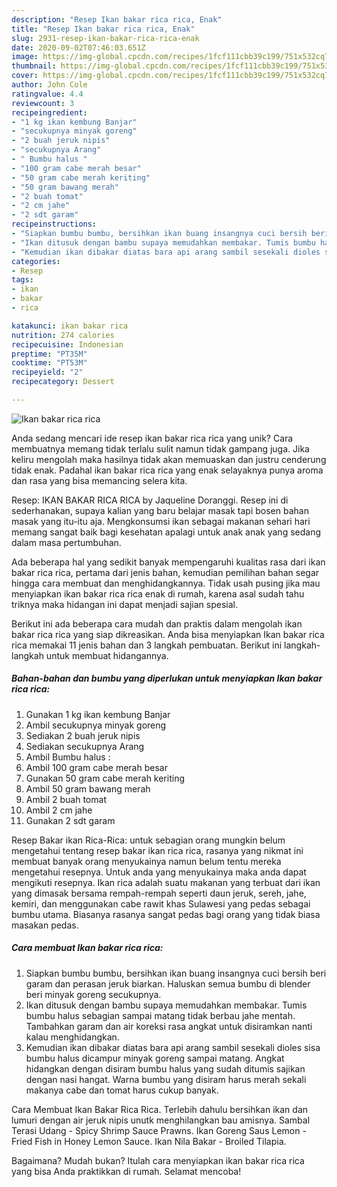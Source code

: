 ```yaml
---
description: "Resep Ikan bakar rica rica, Enak"
title: "Resep Ikan bakar rica rica, Enak"
slug: 2931-resep-ikan-bakar-rica-rica-enak
date: 2020-09-02T07:46:03.651Z
image: https://img-global.cpcdn.com/recipes/1fcf111cbb39c199/751x532cq70/ikan-bakar-rica-rica-foto-resep-utama.jpg
thumbnail: https://img-global.cpcdn.com/recipes/1fcf111cbb39c199/751x532cq70/ikan-bakar-rica-rica-foto-resep-utama.jpg
cover: https://img-global.cpcdn.com/recipes/1fcf111cbb39c199/751x532cq70/ikan-bakar-rica-rica-foto-resep-utama.jpg
author: John Cole
ratingvalue: 4.4
reviewcount: 3
recipeingredient:
- "1 kg ikan kembung Banjar"
- "secukupnya minyak goreng"
- "2 buah jeruk nipis"
- "secukupnya Arang"
- " Bumbu halus "
- "100 gram cabe merah besar"
- "50 gram cabe merah keriting"
- "50 gram bawang merah"
- "2 buah tomat"
- "2 cm jahe"
- "2 sdt garam"
recipeinstructions:
- "Siapkan bumbu bumbu, bersihkan ikan buang insangnya cuci bersih beri garam dan perasan jeruk biarkan. Haluskan semua bumbu di blender beri minyak goreng secukupnya."
- "Ikan ditusuk dengan bambu supaya memudahkan membakar. Tumis bumbu halus sebagian sampai matang tidak berbau jahe mentah. Tambahkan garam dan air koreksi rasa angkat untuk disiramkan nanti kalau menghidangkan."
- "Kemudian ikan dibakar diatas bara api arang sambil sesekali dioles sisa bumbu halus dicampur minyak goreng sampai matang. Angkat hidangkan dengan disiram bumbu halus yang sudah ditumis sajikan dengan nasi hangat. Warna bumbu yang disiram harus merah sekali makanya cabe dan tomat harus cukup banyak."
categories:
- Resep
tags:
- ikan
- bakar
- rica

katakunci: ikan bakar rica 
nutrition: 274 calories
recipecuisine: Indonesian
preptime: "PT35M"
cooktime: "PT53M"
recipeyield: "2"
recipecategory: Dessert

---
```



![Ikan bakar rica rica](https://img-global.cpcdn.com/recipes/1fcf111cbb39c199/751x532cq70/ikan-bakar-rica-rica-foto-resep-utama.jpg)

Anda sedang mencari ide resep ikan bakar rica rica yang unik? Cara membuatnya memang tidak terlalu sulit namun tidak gampang juga. Jika keliru mengolah maka hasilnya tidak akan memuaskan dan justru cenderung tidak enak. Padahal ikan bakar rica rica yang enak selayaknya punya aroma dan rasa yang bisa memancing selera kita.

Resep: IKAN BAKAR RICA RICA by Jaqueline Doranggi. Resep ini di sederhanakan, supaya kalian yang baru belajar masak tapi bosen bahan masak yang itu-itu aja. Mengkonsumsi ikan sebagai makanan sehari hari memang sangat baik bagi kesehatan apalagi untuk anak anak yang sedang dalam masa pertumbuhan.

Ada beberapa hal yang sedikit banyak mempengaruhi kualitas rasa dari ikan bakar rica rica, pertama dari jenis bahan, kemudian pemilihan bahan segar hingga cara membuat dan menghidangkannya. Tidak usah pusing jika mau menyiapkan ikan bakar rica rica enak di rumah, karena asal sudah tahu triknya maka hidangan ini dapat menjadi sajian spesial.


Berikut ini ada beberapa cara mudah dan praktis dalam mengolah ikan bakar rica rica yang siap dikreasikan. Anda bisa menyiapkan Ikan bakar rica rica memakai 11 jenis bahan dan 3 langkah pembuatan. Berikut ini langkah-langkah untuk membuat hidangannya.

<!--inarticleads1-->

##### Bahan-bahan dan bumbu yang diperlukan untuk menyiapkan Ikan bakar rica rica:

1. Gunakan 1 kg ikan kembung Banjar
1. Ambil secukupnya minyak goreng
1. Sediakan 2 buah jeruk nipis
1. Sediakan secukupnya Arang
1. Ambil  Bumbu halus :
1. Ambil 100 gram cabe merah besar
1. Gunakan 50 gram cabe merah keriting
1. Ambil 50 gram bawang merah
1. Ambil 2 buah tomat
1. Ambil 2 cm jahe
1. Gunakan 2 sdt garam


Resep Bakar ikan Rica-Rica: untuk sebagian orang mungkin belum mengetahui tentang resep bakar ikan rica rica, rasanya yang nikmat ini membuat banyak orang menyukainya namun belum tentu mereka mengetahui resepnya. Untuk anda yang menyukainya maka anda dapat mengikuti resepnya. Ikan rica adalah suatu makanan yang terbuat dari ikan yang dimasak bersama rempah-rempah seperti daun jeruk, sereh, jahe, kemiri, dan menggunakan cabe rawit khas Sulawesi yang pedas sebagai bumbu utama. Biasanya rasanya sangat pedas bagi orang yang tidak biasa masakan pedas. 

<!--inarticleads2-->

##### Cara membuat Ikan bakar rica rica:

1. Siapkan bumbu bumbu, bersihkan ikan buang insangnya cuci bersih beri garam dan perasan jeruk biarkan. Haluskan semua bumbu di blender beri minyak goreng secukupnya.
1. Ikan ditusuk dengan bambu supaya memudahkan membakar. Tumis bumbu halus sebagian sampai matang tidak berbau jahe mentah. Tambahkan garam dan air koreksi rasa angkat untuk disiramkan nanti kalau menghidangkan.
1. Kemudian ikan dibakar diatas bara api arang sambil sesekali dioles sisa bumbu halus dicampur minyak goreng sampai matang. Angkat hidangkan dengan disiram bumbu halus yang sudah ditumis sajikan dengan nasi hangat. Warna bumbu yang disiram harus merah sekali makanya cabe dan tomat harus cukup banyak.


Cara Membuat Ikan Bakar Rica Rica. Terlebih dahulu bersihkan ikan dan lumuri dengan air jeruk nipis unutk menghilangkan bau amisnya. Sambal Terasi Udang - Spicy Shrimp Sauce Prawns. Ikan Goreng Saus Lemon - Fried Fish in Honey Lemon Sauce. Ikan Nila Bakar - Broiled Tilapia. 

Bagaimana? Mudah bukan? Itulah cara menyiapkan ikan bakar rica rica yang bisa Anda praktikkan di rumah. Selamat mencoba!
